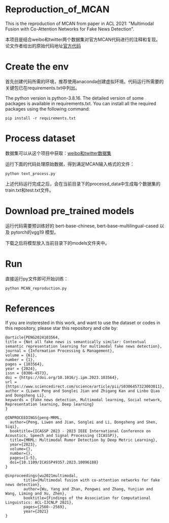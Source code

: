 # Reproduction_of_MCAN
This is the reproduction of MCAN from paper in ACL 2021: "Multimodal Fusion with Co-Attention Networks for Fake News Detection".

本项目是结合weibo和twitter两个数据集对官方MCAN代码进行的注释和复现。
论文作者给出的原始代码地址[官方代码](https://github.com/wuyang45/MCAN_code)


# Create the env
首先创建代码所需的环境，推荐使用anaconda创建虚拟环境。代码运行所需要的关键包已在requirements.txt中列出。

The python version is python-3.8.16. The detailed version of some packages is available in requirements.txt. You can install all the required packages using the following command:
```
pip install -r requirements.txt
```

# Process dataset

数据集可以从这个项目中获取：[weibo和twitter数据集](https://github.com/plw-study/MRML)

运行下面的代码处理原始数据，得到满足MCAN输入格式的文件：
```
python text_process.py
```
上述代码运行完成之后，会在当前目录下的processd_data中生成每个数据集的train.txt和test.txt文件。

# Download pre_trained models
运行代码需要预训练好的 bert-base-chinese, bert-base-multilingual-cased 以及 pytorch的vgg19 模型。

下载之后将模型放入当前目录下的models文件夹中。

# Run
直接运行py文件即可开始训练：
```
python MCAN_reproduction.py
```

# References
If you are insterested in this work, and want to use the dataset or codes in this repository, please star this repository and cite by:

```
@article{PENG2024103564,
title = {Not all fake news is semantically similar: Contextual semantic representation learning for multimodal fake news detection},
journal = {Information Processing & Management},
volume = {61},
number = {1},
pages = {103564},
year = {2024},
issn = {0306-4573},
doi = {https://doi.org/10.1016/j.ipm.2023.103564},
url = {https://www.sciencedirect.com/science/article/pii/S0306457323003011},
author = {Liwen Peng and Songlei Jian and Zhigang Kan and Linbo Qiao and Dongsheng Li},
keywords = {Fake news detection, Multimodal learning, Social network, Representation learning, Deep learning}
}
```

```
@INPROCEEDINGS{peng-MRML,
  author={Peng, Liwen and Jian, Songlei and Li, Dongsheng and Shen, Siqi},
  booktitle={ICASSP 2023 - 2023 IEEE International Conference on Acoustics, Speech and Signal Processing (ICASSP)}, 
  title={MRML: Multimodal Rumor Detection by Deep Metric Learning}, 
  year={2023},
  volume={},
  number={},
  pages={1-5},
  doi={10.1109/ICASSP49357.2023.10096188}
}
```

```
@inproceedings{wu2021multimodal,
        title={Multimodal fusion with co-attention networks for fake news detection},
        author={Wu, Yang and Zhan, Pengwei and Zhang, Yunjian and Wang, Liming and Xu, Zhen},
        booktitle={Findings of the Association for Computational Linguistics: ACL-IJCNLP 2021},
        pages={2560--2569},
        year={2021}
}
```
